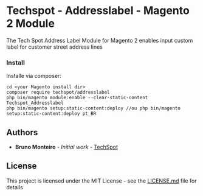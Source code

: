 # Techspot - Addresslabel - Magento 2 Module

The Tech Spot Address Label Module for Magento 2 enables input custom label for customer street address lines


### Install

Installe via composer:

```
cd <your Magento install dir>
composer require techspot/addresslabel
php bin/magento module:enable --clear-static-content Techspot_Addresslabel
php bin/magento setup:static-content:deploy //ou php bin/magento setup:static-content:deploy pt_BR
```

## Authors

* **Bruno Monteiro** - *Initial work* - [TechSpot](https://github.com/techspotbr)

## License

This project is licensed under the MIT License - see the [LICENSE.md](LICENSE.md) file for details

